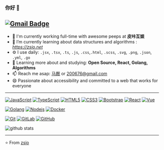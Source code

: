 ### 你好 👋


[![Gmail Badge](https://img.shields.io/badge/-200676@gmail.com-c14438?style=flat-square&logo=Gmail&logoColor=white&link=mailto:200676@gmail.com)](mailto:200676@gmail.com)
---------------------------------------------------------------------------------------------------------------------------------------------------------------------------------
- 🏢 I'm currently working full-time with awesome peeps at **皮咔互娱**
- 📖 I’m currently learning about data structures and algorithms : *https://zsio.net*
- ⚙️ I use daily: `.jsx`, `.tsx`, `.ts`, `.js`, `.css`,`.html`, `.scss`, `.svg`, `.png`, `.json`, `.yml`, `.go`
- 🌱 Learning more about and studying: **Open Source, React, Golang,  Algorithms**
 - 📫 Reach me asap: <a href="https://zsio.net/">马厩</a> or 200676@gmail.com
- 😄 Passionate about accessibility and committed to a web that works for everyone

---------------------------------------------------------------------------------------------------------------------------------------------------------------------------------

[![JavaScript](https://img.shields.io/badge/-JavaScript-black?style=flat&logo=javascript&link=https://github.com/zsio)](https://github.com/zsio) 
[![TypeScript](https://img.shields.io/badge/-TypeScript-007ACC?style=flat&logo=typescript&link=https://github.com/zsio)](https://github.com/zsio) 
[![HTML5](https://img.shields.io/badge/-HTML5-E34F26?style=flat&logo=html5&logoColor=white&link=https://github.com/zsio)](https://github.com/zsio) 
[![CSS3](https://img.shields.io/badge/-CSS3-1572B6?style=flat&logo=css3&link=https://github.com/zsio)](https://github.com/zsio) 
[![Bootstrap](https://img.shields.io/badge/-Bootstrap-563D7C?style=flat&logo=bootstrap&link=https://github.com/zsio)](https://github.com/zsio) 
[![React](https://img.shields.io/badge/-React-black?style=flat&logo=react&link=https://github.com/zsio)](https://github.com/zsio) 
[![Vue](https://img.shields.io/badge/-Vue-black?style=flat&logo=vue&link=https://github.com/zsio)](https://github.com/zsio) 

[![Golang](https://img.shields.io/badge/-GoLang-black?style=flat&logo=go&link=https://github.com/zsio)](https://github.com/zsio) 
[![Nodejs](https://img.shields.io/badge/-Nodejs-black?style=flat&logo=Node.js&link=https://github.com/zsio)](https://github.com/zsio) 
[![Docker](https://img.shields.io/badge/-Docker-black?style=flat&logo=docker&link=https://github.com/zsio)](https://github.com/zsio) 

[![Git](https://img.shields.io/badge/-Git-black?style=flat&logo=git&link=https://github.com/zsio)](https://github.com/zsio) 
[![GitLab](https://img.shields.io/badge/-GitLab-FCA121?style=flat&logo=gitlab&link=https://github.com/zsio)](https://gitlab.com/zsio) 
[![GitHub](https://img.shields.io/badge/-GitHub-181717?style=flat&logo=github&link=https://github.com/zsio)](https://github.com/zsio)


![github stats](https://github-readme-stats.vercel.app/api?username=zsio&show_icons=false)

---------------------------------------------------------------------------------------------------------------------------------------------------------------------------------


⭐️ From [zsio](https://github.com/zsio/)

